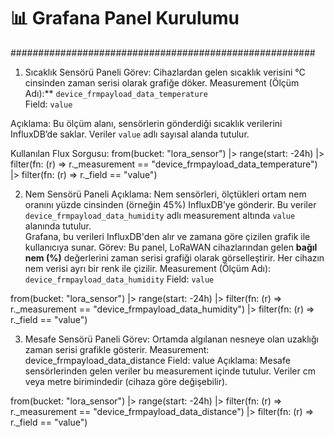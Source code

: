# 📊 Grafana Panel Kurulumu










#######################################################
 1. Sıcaklık Sensörü Paneli
Görev: 
Cihazlardan gelen sıcaklık verisini °C cinsinden zaman serisi olarak grafiğe döker.
Measurement (Ölçüm Adı):** `device_frmpayload_data_temperature`  
Field: `value`

 Açıklama:
Bu ölçüm alanı, sensörlerin gönderdiği sıcaklık verilerini InfluxDB’de saklar. Veriler `value` adlı sayısal alanda tutulur.

 Kullanılan Flux Sorgusu:
from(bucket: "lora_sensor")
  |> range(start: -24h)
  |> filter(fn: (r) => r._measurement == "device_frmpayload_data_temperature")
  |> filter(fn: (r) => r._field == "value")



2. Nem Sensörü Paneli
Açıklama:
Nem sensörleri, ölçtükleri ortam nem oranını yüzde cinsinden (örneğin 45%) InfluxDB’ye gönderir. Bu veriler `device_frmpayload_data_humidity` adlı measurement altında `value` alanında tutulur.  
Grafana, bu verileri InfluxDB'den alır ve zamana göre çizilen grafik ile kullanıcıya sunar.
Görev: 
Bu panel, LoRaWAN cihazlarından gelen **bağıl nem (%)** değerlerini zaman serisi grafiği olarak görselleştirir. Her cihazın nem verisi ayrı bir renk ile çizilir.
Measurement (Ölçüm Adı):  
`device_frmpayload_data_humidity`
Field: 
`value`

from(bucket: "lora_sensor")
  |> range(start: -24h)
  |> filter(fn: (r) => r._measurement == "device_frmpayload_data_humidity")
  |> filter(fn: (r) => r._field == "value")
 


  
  3. Mesafe Sensörü Paneli
Görev:
Ortamda algılanan nesneye olan uzaklığı zaman serisi grafikle gösterir.
Measurement: device_frmpayload_data_distance
Field: value
Açıklama:
Mesafe sensörlerinden gelen veriler bu measurement içinde tutulur. Veriler cm veya metre birimindedir (cihaza göre değişebilir).


from(bucket: "lora_sensor")
  |> range(start: -24h)
  |> filter(fn: (r) => r._measurement == "device_frmpayload_data_distance")
  |> filter(fn: (r) => r._field == "value")
